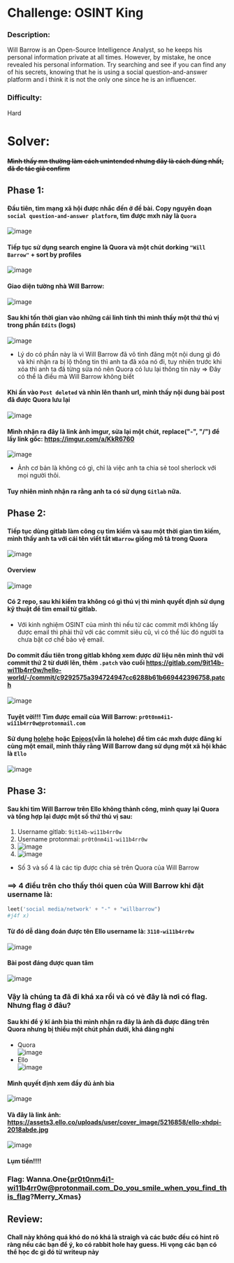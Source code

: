 # Challenge: OSINT King

### Description: 
Will Barrow is an Open-Source Intelligence Analyst, so he keeps his personal information private at all times. However, by mistake, he once revealed his personal information. Try searching and see if you can find any of his secrets, knowing that he is using a social question-and-answer platform and i think it is not the only one since he is an influencer.
### Difficulty:
Hard

# Solver:
#### ~~Mình thấy mn thường làm cách unintended nhưng đây là cách đúng nhất, đã đc tác giả confirm~~
## Phase 1:
#### Đầu tiên, tìm mạng xã hội được nhắc đến ở đề bài. Copy nguyên đoạn `social question-and-answer platform`, tìm được mxh này là `Quora`<br>
![image](https://user-images.githubusercontent.com/75996090/146077431-a3eeeb6f-4f77-4807-adc8-96e018503a3e.png)
 <br>
#### Tiếp tục sử dụng search engine là Quora và một chút dorking `"Will Barrow"` + sort by profiles <br>
![image](https://user-images.githubusercontent.com/75996090/146077573-9e29cac4-0407-4161-bfae-bcd235332ed9.png)
#### Giao diện tường nhà Will Barrow:
![image](https://user-images.githubusercontent.com/75996090/146627708-16d4dc0e-6f83-467f-9258-60eea1b62ed7.png)
#### Sau khi tốn thời gian vào những cái linh tinh thì mình thấy một thứ thú vị trong phần `Edits` (logs)
![image](https://user-images.githubusercontent.com/75996090/146077712-6e530804-48cf-4477-b0fb-01a35380360c.png)

- Lý do có phần này là vì Will Barrow đã vô tình đăng một nội dung gì đó và khi nhận ra bị lộ thông tin thì anh ta đã xóa nó đi, tuy nhiên trước khi xóa thì anh ta đã từng sửa nó nên Quora có lưu lại thông tin này => Đây có thể là điều mà Will Barrow không biết
#### Khi ấn vào `Post deleted` và nhìn lên thanh url, mình thấy nội dung bài post đã được Quora lưu lại
![image](https://user-images.githubusercontent.com/75996090/146075833-7c5c1aaa-3884-4182-8769-dbb50f2725f1.png)
#### Mình nhận ra đây là link ảnh imgur, sửa lại một chút, replace("-", "/") để lấy link gốc: https://imgur.com/a/KkR6760
![image](https://user-images.githubusercontent.com/75996090/146627747-fecc5c28-35e2-4cc3-a7bb-015391a71a94.png)
- Ảnh cơ bản là không có gì, chỉ là việc anh ta chia sẻ tool sherlock với mọi người thôi.
#### Tuy nhiên mình nhận ra rằng anh ta có sử dụng `Gitlab` nữa.
## Phase 2:
#### Tiếp tục dùng gitlab làm công cụ tìm kiếm và sau một thời gian tìm kiếm, mình thấy anh ta với cái tên viết tắt `WBarrow` giống mô tả trong Quora
![image](https://user-images.githubusercontent.com/75996090/146077264-131eac67-91c4-4639-9466-a5fb241f4563.png)
#### Overview
![image](https://user-images.githubusercontent.com/75996090/146627788-6128b3f5-bb2e-4a13-bc5b-3f60a11eeed2.png)
#### Có 2 repo, sau khi kiểm tra không có gì thú vị thì mình quyết định sử dụng kỹ thuật để tìm email từ gitlab. 
- Với kinh nghiệm OSINT của mình thì nếu từ các commit mới không lấy được email thì phải thử với các commit siêu cũ, vì có thể lúc đó người ta chưa bật cơ chế bảo vệ email. 
#### Do commit đầu tiên trong gitlab không xem được dữ liệu nên mình thử với commit thứ 2 từ dưới lên, thêm `.patch` vào cuối https://gitlab.com/9it14b-wi11b4rr0w/hello-world/-/commit/c9292575a394724947cc6288b61b669442396758.patch 
![image](https://user-images.githubusercontent.com/75996090/146079604-d9dd4634-2202-4667-9ae7-bf597b086282.png)
#### Tuyệt vời!!! Tìm được email của Will Barrow: `pr0t0nm4i1-wi11b4rr0w@protonmail.com`
#### Sử dụng [holehe](https://github.com/megadose/holehe) hoặc [Epieos](https://tools.epieos.com/email.php)(vẫn là holehe) để tìm các mxh được đăng kí cùng một email, mình thấy rằng Will Barrow đang sử dụng một xã hội khác là `Ello`
![image](https://user-images.githubusercontent.com/75996090/146080614-1511021a-0a13-4c2d-80a2-88dadc23dbdb.png)
## Phase 3:
#### Sau khi tìm Will Barrow trên Ello không thành công, mình quay lại Quora và tổng hợp lại được một số thứ thú vị sau:
1. Username gitlab: `9it14b-wi11b4rr0w`
2. Username protonmai: `pr0t0nm4i1-wi11b4rr0w`
3. ![image](https://user-images.githubusercontent.com/75996090/146082143-fa1c6aea-6600-432a-8215-2587ef8cc2d3.png)
4. ![image](https://user-images.githubusercontent.com/75996090/146082174-1b84c998-a3a0-4db1-94b5-96487242f25e.png)
- Số 3 và số 4 là các tip được chia sẻ trên Quora của Will Barrow
### ==> 4 điều trên cho thấy thói quen của Will Barrow khi đặt username là:
```python
leet('social media/network' + "-" + "willbarrow")
#j4f x)
```
#### Từ đó dễ dàng đoán được tên Ello username là: `3110-wi11b4rr0w`
![image](https://user-images.githubusercontent.com/75996090/146628035-158285a7-3cfd-448a-9217-7949496d39a3.png)

#### Bài post đáng được quan tâm 
![image](https://user-images.githubusercontent.com/75996090/146084102-e9847392-9972-4d68-ae90-a84d049a31fb.png)
### Vậy là chúng ta đã đi khá xa rồi và có vẻ đây là nơi có flag. Nhưng flag ở đâu?
#### Sau khi để ý kĩ ảnh bìa thì mình nhận ra đây là ảnh đã được đăng trên Quora nhưng bị thiếu một chút phần dưới, khá đáng nghi 
- Quora
<br> ![image](https://user-images.githubusercontent.com/75996090/146085065-8c77fb7c-82b0-42f5-8cb9-44398be5c36b.png)
- Ello
<br>![image](https://user-images.githubusercontent.com/75996090/146084958-3350337f-72c9-4067-ba77-76703779f47d.png)
#### Mình quyết định xem đầy đủ ảnh bìa
![image](https://user-images.githubusercontent.com/75996090/146133604-d0da5c8d-a966-4551-91b2-8ebe74ea2398.png)
#### Và đây là link ảnh: https://assets3.ello.co/uploads/user/cover_image/5216858/ello-xhdpi-2018abde.jpg
![image](https://user-images.githubusercontent.com/75996090/146133893-31da1018-7af7-42fa-8a41-cadca9e56768.png)
#### Lụm tiền!!!!
### Flag: Wanna.One{pr0t0nm4i1-wi11b4rr0w@protonmail.com_Do_you_smile_when_you_find_this_flag?Merry_Xmas}

## Review:
#### Chall này không quá khó do nó khá là straigh và các bước đều có hint rõ ràng nếu các bạn để ý, ko có rabbit hole hay guess. Hi vọng các bạn có thể học đc gì đó từ writeup này

